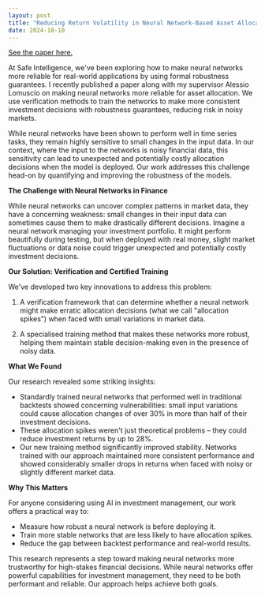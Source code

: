 ```yaml
---
layout: post
title: "Reducing Return Volatility in Neural Network-Based Asset Allocation"
date: 2024-10-10
---
```


[See the paper here.](https://dl.acm.org/doi/10.1145/3677052.3698678)

At Safe Intelligence, we've been exploring how to make neural networks more reliable for real-world applications by using formal robustness guarantees. I recently published a paper along with my supervisor Alessio Lomuscio on making neural networks more reliable for asset allocation. We use verification methods to train the networks to make more consistent investment decisions with robustness guarantees, reducing risk in noisy markets.

While neural networks have been shown to perform well in time series tasks, they remain highly sensitive to small changes in the input data. In our context, where the input to the networks is noisy financial data, this sensitivity can lead to unexpected and potentially costly allocation decisions when the model is deployed. Our work addresses this challenge head-on by quantifying and improving the robustness of the models.


**The Challenge with Neural Networks in Finance**

While neural networks can uncover complex patterns in market data, they have a concerning weakness: small changes in their input data can sometimes cause them to make drastically different decisions. Imagine a neural network managing your investment portfolio. It might perform beautifully during testing, but when deployed with real money, slight market fluctuations or data noise could trigger unexpected and potentially costly investment decisions.

**Our Solution: Verification and Certified Training**

We've developed two key innovations to address this problem:

1. A verification framework that can determine whether a neural network might make erratic allocation decisions (what we call "allocation spikes") when faced with small variations in market data.

2. A specialised training method that makes these networks more robust, helping them maintain stable decision-making even in the presence of noisy data.

**What We Found**

Our research revealed some striking insights:
* Standardly trained neural networks that performed well in traditional backtests showed concerning vulnerabilities: small input variations could cause allocation changes of over 30% in more than half of their investment decisions. 
* These allocation spikes weren't just theoretical problems – they could reduce investment returns by up to 28%.
* Our new training method significantly improved stability. Networks trained with our approach maintained more consistent performance and showed considerably smaller drops in returns when faced with noisy or slightly different market data.

**Why This Matters**

For anyone considering using AI in investment management, our work offers a practical way to:
* Measure how robust a neural network is before deploying it.
* Train more stable networks that are less likely to have allocation spikes.
* Reduce the gap between backtest performance and real-world results.

This research represents a step toward making neural networks more trustworthy for high-stakes financial decisions. While neural networks offer powerful capabilities for investment management, they need to be both performant and reliable. Our approach helps achieve both goals.